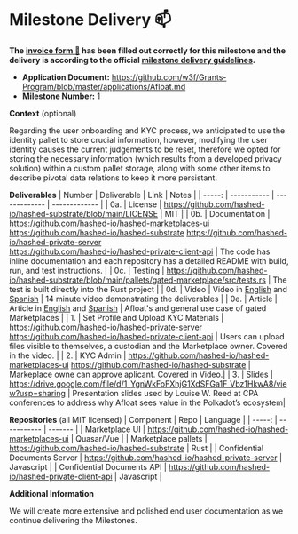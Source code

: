 # Milestone Delivery :mailbox:

**The [invoice form :pencil:](https://docs.google.com/forms/d/e/1FAIpQLSfmNYaoCgrxyhzgoKQ0ynQvnNRoTmgApz9NrMp-hd8mhIiO0A/viewform) has been filled out correctly for this milestone and the delivery is according to the official [milestone delivery guidelines](https://github.com/w3f/Grants-Program/blob/master/docs/milestone-deliverables-guidelines.md).**  

* **Application Document:** https://github.com/w3f/Grants-Program/blob/master/applications/Afloat.md
* **Milestone Number:** 1

**Context** (optional)

Regarding the user onboarding and KYC process, we anticipated to use the identity pallet to store crucial information, however, modifying the user identity causes the current judgements to be reset, therefore we opted for storing the necessary information (which results from a developed privacy solution) within a custom pallet storage, along with some other items to describe pivotal data relations to keep it more persistant.

**Deliverables**
| Number | Deliverable | Link | Notes |
| -----: | ----------- | ------------- | ------------- |
| 0a. | License | https://github.com/hashed-io/hashed-substrate/blob/main/LICENSE | MIT |
| 0b. | Documentation | https://github.com/hashed-io/hashed-marketplaces-ui <br> https://github.com/hashed-io/hashed-substrate https://github.com/hashed-io/hashed-private-server <br> https://github.com/hashed-io/hashed-private-client-api | The code has inline documentation and each repository has a detailed README with build, run, and test instructions. |
| 0c. | Testing | https://github.com/hashed-io/hashed-substrate/blob/main/pallets/gated-marketplace/src/tests.rs | The test is built directly into the Rust project |
| 0d. | Video | Video in [English](https://drive.google.com/file/d/1Gzz1scZt4LSBPrQ30XXZzclhAXjjdUHJ/view?usp=sharing) and [Spanish](https://drive.google.com/file/d/12HGvMEMDU5NMRXcEa8m3gkuqjwO3iONV/view?usp=sharing) | 14 minute video demonstrating the deliverables |
| 0e. | Article | Article in [English](https://docs.google.com/document/d/1bDswb619nkdL0xt41GEJEtyLcCOc3LO-M-dB2RdDr9s/edit?usp=sharing) and [Spanish](https://docs.google.com/document/d/1DNHgONQrZfpG4f0f79n6pS9h9jUQQDW52OlWCw1TiJA/edit?usp=sharing) | Afloat's and general use case of gated Marketplaces |
| 1. | Set Profile and Upload KYC Materials | https://github.com/hashed-io/hashed-private-server https://github.com/hashed-io/hashed-private-client-api  | Users can upload files visible to themselves, a custodian and the Marketplace owner. Covered in the video. |
| 2. | KYC Admin | https://github.com/hashed-io/hashed-marketplaces-ui https://github.com/hashed-io/hashed-substrate | Markeplace owne can approve aplicant. Covered in Video.|
| 3. | Slides | https://drive.google.com/file/d/1_YgnWkFoFXhjG1XdSFGa1F_Vbz1HkwA8/view?usp=sharing | Presentation slides used by Louise W. Reed at CPA conferences to address why Afloat sees value in the Polkadot’s ecosystem| 

**Repositories** 
(all MIT licensed)
| Component | Repo | Language |
| -----: | ----------- | ------- |
| Marketplace UI | https://github.com/hashed-io/hashed-marketplaces-ui | Quasar/Vue |
| Marketplace pallets | https://github.com/hashed-io/hashed-substrate | Rust |
| Confidential Documents Server | https://github.com/hashed-io/hashed-private-server | Javascript |
| Confidential Documents API | https://github.com/hashed-io/hashed-private-client-api | Javascript |



**Additional Information**

We will create more extensive and polished end user documentation as we continue delivering the Milestones.
